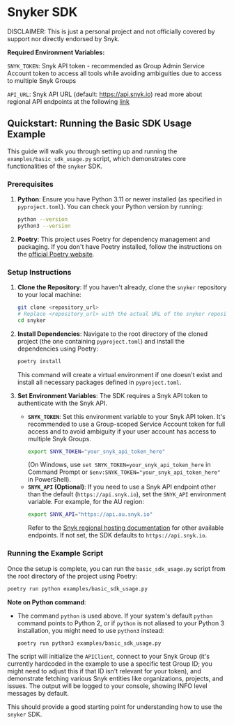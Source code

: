 # Snyker SDK

DISCLAIMER: This is just a personal project and not officially covered by support nor directly endorsed by Snyk.

**Required Environment Variables:**

`SNYK_TOKEN`: Snyk API token - recommended as Group Admin Service Account token to access all tools while avoiding ambiguities due to access to multiple Snyk Groups

`API_URL`: Snyk API URL (default: https://api.snyk.io) read more about regional API endpoints at the following
[link](https://docs.snyk.io/working-with-snyk/regional-hosting-and-data-residency#available-snyk-regions)

## Quickstart: Running the Basic SDK Usage Example

This guide will walk you through setting up and running the `examples/basic_sdk_usage.py` script, which demonstrates core functionalities of the `snyker` SDK.

### Prerequisites

1.  **Python**: Ensure you have Python 3.11 or newer installed (as specified in `pyproject.toml`). You can check your Python version by running:
    ```bash
    python --version 
    python3 --version
    ```
2.  **Poetry**: This project uses Poetry for dependency management and packaging. If you don't have Poetry installed, follow the instructions on the [official Poetry website](https://python-poetry.org/docs/#installation).

### Setup Instructions

1.  **Clone the Repository**:
    If you haven't already, clone the `snyker` repository to your local machine:
    ```bash
    git clone <repository_url> 
    # Replace <repository_url> with the actual URL of the snyker repository
    cd snyker
    ```

2.  **Install Dependencies**:
    Navigate to the root directory of the cloned project (the one containing `pyproject.toml`) and install the dependencies using Poetry:
    ```bash
    poetry install
    ```
    This command will create a virtual environment if one doesn't exist and install all necessary packages defined in `pyproject.toml`.

3.  **Set Environment Variables**:
    The SDK requires a Snyk API token to authenticate with the Snyk API.
    *   **`SNYK_TOKEN`**: Set this environment variable to your Snyk API token. It's recommended to use a Group-scoped Service Account token for full access and to avoid ambiguity if your user account has access to multiple Snyk Groups.
        ```bash
        export SNYK_TOKEN="your_snyk_api_token_here"
        ```
        (On Windows, use `set SNYK_TOKEN=your_snyk_api_token_here` in Command Prompt or `$env:SNYK_TOKEN="your_snyk_api_token_here"` in PowerShell).
    *   **`SNYK_API` (Optional)**: If you need to use a Snyk API endpoint other than the default (`https://api.snyk.io`), set the `SNYK_API` environment variable. For example, for the AU region:
        ```bash
        export SNYK_API="https://api.au.snyk.io"
        ```
        Refer to the [Snyk regional hosting documentation](https://docs.snyk.io/working-with-snyk/regional-hosting-and-data-residency#available-snyk-regions) for other available endpoints. If not set, the SDK defaults to `https://api.snyk.io`.

### Running the Example Script

Once the setup is complete, you can run the `basic_sdk_usage.py` script from the root directory of the project using Poetry:

```bash
poetry run python examples/basic_sdk_usage.py
```

**Note on Python command**:
*   The command `python` is used above. If your system's default `python` command points to Python 2, or if `python` is not aliased to your Python 3 installation, you might need to use `python3` instead:
    ```bash
    poetry run python3 examples/basic_sdk_usage.py
    ```

The script will initialize the `APIClient`, connect to your Snyk Group (it's currently hardcoded in the example to use a specific test Group ID; you might need to adjust this if that ID isn't relevant for your token), and demonstrate fetching various Snyk entities like organizations, projects, and issues. The output will be logged to your console, showing INFO level messages by default.

This should provide a good starting point for understanding how to use the `snyker` SDK.
